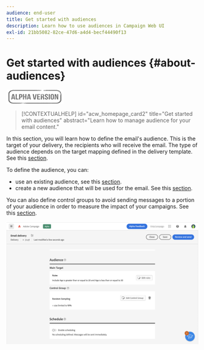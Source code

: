 ```yaml
---
audience: end-user
title: Get started with audiences
description: Learn how to use audiences in Campaign Web UI
exl-id: 21bb5082-82ce-47d6-a4d4-becf44490f13
---
```

# Get started with audiences {#about-audiences}

![](../assets/do-not-localize/badge.png)

>[!CONTEXTUALHELP]
>id="acw_homepage_card2"
>title="Get started with audiences"
>abstract="Learn how to manage audience for your email content."

<!--
Audience only created for the delivery, not available later-->


<!--
Three ways:
* existing audience

Campaign or AEP Audiences

* create new on the fly

query like AEP segment builder (same component with campaign data)

* import from file

show use case with a new audience creation (or import from file?)

control groups like acc: exract, random, based on attribute
-->

In this section, you will learn how to define the email's audience. This is the target of your delivery, the recipients who will receive the email. The type of audience depends on the target mapping defined in the delivery template. See this [section](../email/create-email.md). 

To define the audience, you can:

* use an existing audience, see this [section](add-audience.md).
* create a new audience that will be used for the email. See this [section](segment-builder.md).

You can also define control groups to avoid sending messages to a portion of your audience in order to measure the impact of your campaigns. See this [section](control-group.md).

![](assets/about-audience.png)

